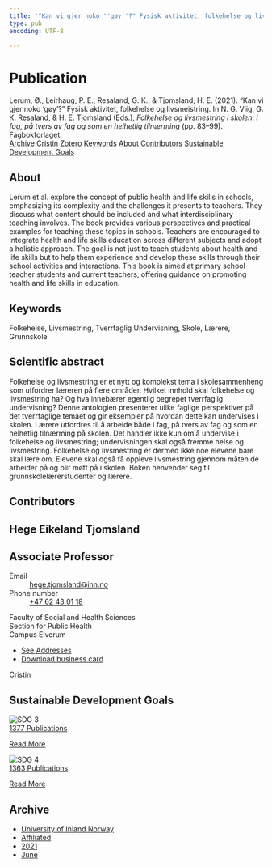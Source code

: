 ```yaml
---
title: '"Kan vi gjer noko ''gøy''?" Fysisk aktivitet, folkehelse og livsmeistring'
type: pub
encoding: UTF-8

---
```

<h1>Publication</h1>
<article id="csl-bib-container-GR7BZJQ6" class="csl-bib-container">
  <div class="csl-bib-body"> <div class="csl-entry">Lerum, Ø., Leirhaug, P. E., Resaland, G. K., &#38; Tjomsland, H. E. (2021). “Kan vi gjer noko ‘gøy’?” Fysisk aktivitet, folkehelse og livsmeistring. In N. G. Viig, G. K. Resaland, &#38; H. E. Tjomsland (Eds.), <i>Folkehelse og livsmestring i skolen: i fag, på tvers av fag og som en helhetlig tilnærming</i> (pp. 83–99). Fagbokforlaget.</div> </div>
  <div class="csl-bib-buttons">
    <a href="#taxonomy-article-GR7BZJQ6" alt="archive" class="csl-bib-button">Archive</a>
    <a href="https://app.cristin.no/results/show.jsf?id=1916617" alt="Cristin" class="csl-bib-button">Cristin</a>
    <a href="http://zotero.org/groups/5881554/items/GR7BZJQ6" alt="Zotero" class="csl-bib-button">Zotero</a>
    <a href="#keywords-article-GR7BZJQ6" alt="keywords" class="csl-bib-button">Keywords</a>
    <a href="#about-article-GR7BZJQ6" alt="about_pub" class="csl-bib-button">About</a>
    <a href="#contributors-article-GR7BZJQ6" alt="contributors" class="csl-bib-button">Contributors</a>
    <a href="#sdg-article-GR7BZJQ6" alt="sdg" class="csl-bib-button">Sustainable Development Goals</a>
  </div>
  <div id="csl-bib-meta-container-GR7BZJQ6"></div>
</article>
<div id="csl-bib-meta-GR7BZJQ6" class="csl-bib-meta">
  <article id="about-article-GR7BZJQ6" class="about_pub-article">
    <h1>About</h1>
    Lerum et al. explore the concept of public health and life skills in schools, emphasizing its complexity and the challenges it presents to teachers. They discuss what content should be included and what interdisciplinary teaching involves. The book provides various perspectives and practical examples for teaching these topics in schools. Teachers are encouraged to integrate health and life skills education across different subjects and adopt a holistic approach. The goal is not just to teach students about health and life skills but to help them experience and develop these skills through their school activities and interactions. This book is aimed at primary school teacher students and current teachers, offering guidance on promoting health and life skills in education.
  </article>
  <article id="keywords-article-GR7BZJQ6" class="keywords-article">
    <h1>Keywords</h1>
    Folkehelse, Livsmestring, Tverrfaglig Undervisning, Skole, Lærere, Grunnskole
  </article>
  <article id="abstract-article-GR7BZJQ6" class="abstract-article">
    <h1>Scientific abstract</h1>
    Folkehelse og livsmestring er et nytt og komplekst tema i skolesammenheng som utfordrer læreren på flere områder. Hvilket innhold skal folkehelse og livsmestring ha? Og hva innebærer egentlig begrepet tverrfaglig undervisning? Denne antologien presenterer ulike faglige perspektiver på det tverrfaglige temaet og gir eksempler på hvordan dette kan undervises i skolen. Lærere utfordres til å arbeide både i fag, på tvers av fag og som en helhetlig tilnærming på skolen. Det handler ikke kun om å undervise i folkehelse og livsmestring; undervisningen skal også fremme helse og livsmestring. Folkehelse og livsmestring er dermed ikke noe elevene bare skal lære om. Elevene skal også få oppleve livsmestring gjennom måten de arbeider på og blir møtt på i skolen. Boken henvender seg til grunnskolelærerstudenter og lærere.
  </article>
  <article id="contributors-article-GR7BZJQ6" class="contributors-article">
    <h1>Contributors</h1>
    <div class="personas"> <div class="vrtx-hinn-person-card"> <div class="photo"> <i class="lar la-user-circle missing-person"></i> </div> <div class="info"> <hgroup><h1>Hege Eikeland Tjomsland</h1> <h2>Associate Professor</h2> </hgroup><dl> <dt>Email</dt> <dd> <a href="mailto:hege.tjomsland@inn.no">hege.tjomsland@inn.no</a> </dd> <dt>Phone number</dt> <dd><a href="tel:+4762430118"> +47 62 43 01 18 </a></dd> </dl> <p> Faculty of Social and Health Sciences<br> Section for Public Health<br> Campus Elverum </p> <ul class="vrtx-hinn-links"> <li><a href="https://www.inn.no/english/find-an-employee/hege-tjomsland.html#vrtx-hinn-addresses">See Addresses</a></li> <li><a href="https://www.inn.no/english/find-an-employee/hege-tjomsland.html?vrtx=vcf">Download business card</a></li> </ul> </div> </div> <a href="https://app.cristin.no/persons/show.jsf?id=47214" alt="Cristin URL" class="personas-cristin">Cristin</a> </div>
  </article>
  <article id="sdg-article-GR7BZJQ6" class="sdg-article">
    <h1>Sustainable Development Goals</h1>
    <div class="sdg-container"><div id="sdg3" class="sdg">
        <img src="{{< params subfolder >}}images/sdg/sdg03_en.png" class="image" alt="SDG 3">
        <div class="sdg-overlay">
          <a href="{{< params subfolder >}}en/archive/?sdg=3#archive" class="sdg-publication-count"><span>1377</span> Publications</a>
          <p><a href="https://sdgs.un.org/goals/goal3" class="sdg-read-more">Read More</a></p>
        </div>
      </div> <div id="sdg4" class="sdg">
        <img src="{{< params subfolder >}}images/sdg/sdg04_en.png" class="image" alt="SDG 4">
        <div class="sdg-overlay">
          <a href="{{< params subfolder >}}en/archive/?sdg=4#archive" class="sdg-publication-count"><span>1363</span> Publications</a>
          <p><a href="https://sdgs.un.org/goals/goal4" class="sdg-read-more">Read More</a></p>
        </div>
      </div></div>
  </article>
  <article id="taxonomy-article-GR7BZJQ6" class="taxonomy-article">
    <h1>Archive</h1>
    <ul>
      <li><a href="{{< params subfolder >}}en/archive/?key=3DCRN523">University of Inland Norway</a></li>
      <li><a href="{{< params subfolder >}}en/archive/?key=II9RDAME">Affiliated</a></li>
      <li><a href="{{< params subfolder >}}en/archive/?key=6WHQNJWM">2021</a></li>
      <li><a href="{{< params subfolder >}}en/archive/?key=I69UWQMD">June</a></li>
    </ul>
  </article>
</div>

